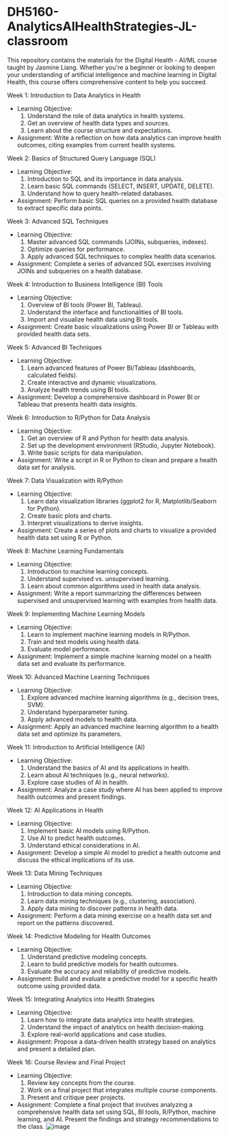 # DH5160-AnalyticsAIHealthStrategies-JL-classroom
This repository contains the materials for the Digital Health - AI/ML course taught by Jasmine Liang. Whether you're a beginner or looking to deepen your understanding of artificial intelligence and machine learning in Digital Health, this course offers comprehensive content to help you succeed.

Week 1: Introduction to Data Analytics in Health
- Learning Objective:
  1. Understand the role of data analytics in health systems.
  2. Get an overview of health data types and sources.
  3. Learn about the course structure and expectations.
- Assignment: Write a reflection on how data analytics can improve health outcomes, citing examples from current health systems.

 Week 2: Basics of Structured Query Language (SQL)
- Learning Objective:
  1. Introduction to SQL and its importance in data analysis.
  2. Learn basic SQL commands (SELECT, INSERT, UPDATE, DELETE).
  3. Understand how to query health-related databases.
- Assignment: Perform basic SQL queries on a provided health database to extract specific data points.

 Week 3: Advanced SQL Techniques
- Learning Objective:
  1. Master advanced SQL commands (JOINs, subqueries, indexes).
  2. Optimize queries for performance.
  3. Apply advanced SQL techniques to complex health data scenarios.
- Assignment: Complete a series of advanced SQL exercises involving JOINs and subqueries on a health database.

 Week 4: Introduction to Business Intelligence (BI) Tools
- Learning Objective:
  1. Overview of BI tools (Power BI, Tableau).
  2. Understand the interface and functionalities of BI tools.
  3. Import and visualize health data using BI tools.
- Assignment: Create basic visualizations using Power BI or Tableau with provided health data sets.

 Week 5: Advanced BI Techniques
- Learning Objective:
  1. Learn advanced features of Power BI/Tableau (dashboards, calculated fields).
  2. Create interactive and dynamic visualizations.
  3. Analyze health trends using BI tools.
- Assignment: Develop a comprehensive dashboard in Power BI or Tableau that presents health data insights.

 Week 6: Introduction to R/Python for Data Analysis
- Learning Objective:
  1. Get an overview of R and Python for health data analysis.
  2. Set up the development environment (RStudio, Jupyter Notebook).
  3. Write basic scripts for data manipulation.
- Assignment: Write a script in R or Python to clean and prepare a health data set for analysis.

 Week 7: Data Visualization with R/Python
- Learning Objective:
  1. Learn data visualization libraries (ggplot2 for R, Matplotlib/Seaborn for Python).
  2. Create basic plots and charts.
  3. Interpret visualizations to derive insights.
- Assignment: Create a series of plots and charts to visualize a provided health data set using R or Python.

 Week 8: Machine Learning Fundamentals
- Learning Objective:
  1. Introduction to machine learning concepts.
  2. Understand supervised vs. unsupervised learning.
  3. Learn about common algorithms used in health data analysis.
- Assignment: Write a report summarizing the differences between supervised and unsupervised learning with examples from health data.

 Week 9: Implementing Machine Learning Models
- Learning Objective:
  1. Learn to implement machine learning models in R/Python.
  2. Train and test models using health data.
  3. Evaluate model performance.
- Assignment: Implement a simple machine learning model on a health data set and evaluate its performance.

 Week 10: Advanced Machine Learning Techniques
- Learning Objective:
  1. Explore advanced machine learning algorithms (e.g., decision trees, SVM).
  2. Understand hyperparameter tuning.
  3. Apply advanced models to health data.
- Assignment: Apply an advanced machine learning algorithm to a health data set and optimize its parameters.

 Week 11: Introduction to Artificial Intelligence (AI)
- Learning Objective:
  1. Understand the basics of AI and its applications in health.
  2. Learn about AI techniques (e.g., neural networks).
  3. Explore case studies of AI in health.
- Assignment: Analyze a case study where AI has been applied to improve health outcomes and present findings.

 Week 12: AI Applications in Health
- Learning Objective:
  1. Implement basic AI models using R/Python.
  2. Use AI to predict health outcomes.
  3. Understand ethical considerations in AI.
- Assignment: Develop a simple AI model to predict a health outcome and discuss the ethical implications of its use.

 Week 13: Data Mining Techniques
- Learning Objective:
  1. Introduction to data mining concepts.
  2. Learn data mining techniques (e.g., clustering, association).
  3. Apply data mining to discover patterns in health data.
- Assignment: Perform a data mining exercise on a health data set and report on the patterns discovered.

 Week 14: Predictive Modeling for Health Outcomes
- Learning Objective:
  1. Understand predictive modeling concepts.
  2. Learn to build predictive models for health outcomes.
  3. Evaluate the accuracy and reliability of predictive models.
- Assignment: Build and evaluate a predictive model for a specific health outcome using provided data.

 Week 15: Integrating Analytics into Health Strategies
- Learning Objective:
  1. Learn how to integrate data analytics into health strategies.
  2. Understand the impact of analytics on health decision-making.
  3. Explore real-world applications and case studies.
- Assignment: Propose a data-driven health strategy based on analytics and present a detailed plan.

 Week 16: Course Review and Final Project
- Learning Objective:
  1. Review key concepts from the course.
  2. Work on a final project that integrates multiple course components.
  3. Present and critique peer projects.
- Assignment: Complete a final project that involves analyzing a comprehensive health data set using SQL, BI tools, R/Python, machine learning, and AI. Present the findings and strategy recommendations to the class.
![image](https://github.com/jasmineyliang/DH5160-AnalyticsAIHealthStrategies-JL-classroom/assets/150869870/b967e75b-52dc-43e3-a3ab-4b43f044a82e)
